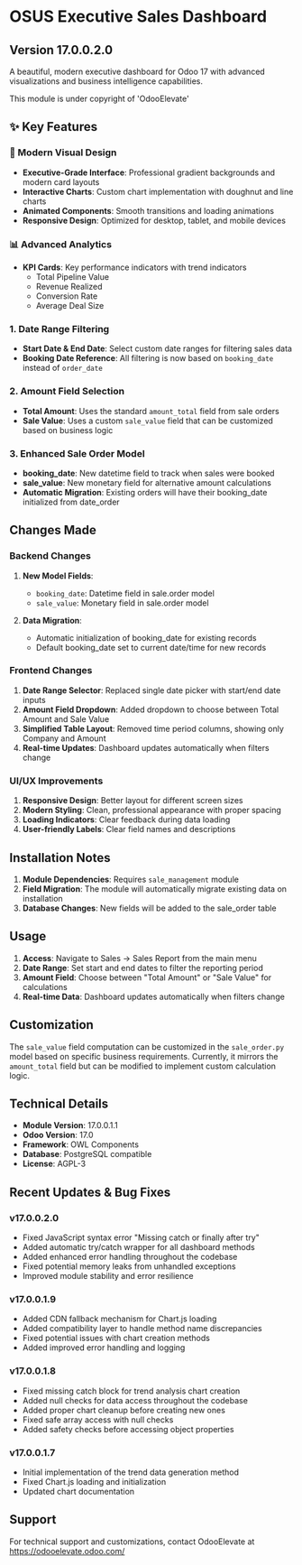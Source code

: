 # OSUS Executive Sales Dashboard

## Version 17.0.0.2.0

A beautiful, modern executive dashboard for Odoo 17 with advanced visualizations and business intelligence capabilities.

This module is under copyright of 'OdooElevate'

## ✨ Key Features

### 🎨 Modern Visual Design
- **Executive-Grade Interface**: Professional gradient backgrounds and modern card layouts
- **Interactive Charts**: Custom chart implementation with doughnut and line charts
- **Animated Components**: Smooth transitions and loading animations
- **Responsive Design**: Optimized for desktop, tablet, and mobile devices

### 📊 Advanced Analytics
- **KPI Cards**: Key performance indicators with trend indicators
  - Total Pipeline Value
  - Revenue Realized
  - Conversion Rate
  - Average Deal Size

### 1. Date Range Filtering
- **Start Date & End Date**: Select custom date ranges for filtering sales data
- **Booking Date Reference**: All filtering is now based on `booking_date` instead of `order_date`

### 2. Amount Field Selection
- **Total Amount**: Uses the standard `amount_total` field from sale orders
- **Sale Value**: Uses a custom `sale_value` field that can be customized based on business logic

### 3. Enhanced Sale Order Model
- **booking_date**: New datetime field to track when sales were booked
- **sale_value**: New monetary field for alternative amount calculations
- **Automatic Migration**: Existing orders will have their booking_date initialized from date_order

## Changes Made

### Backend Changes
1. **New Model Fields**:
   - `booking_date`: Datetime field in sale.order model
   - `sale_value`: Monetary field in sale.order model

2. **Data Migration**:
   - Automatic initialization of booking_date for existing records
   - Default booking_date set to current date/time for new records

### Frontend Changes
1. **Date Range Selector**: Replaced single date picker with start/end date inputs
2. **Amount Field Dropdown**: Added dropdown to choose between Total Amount and Sale Value
3. **Simplified Table Layout**: Removed time period columns, showing only Company and Amount
4. **Real-time Updates**: Dashboard updates automatically when filters change

### UI/UX Improvements
1. **Responsive Design**: Better layout for different screen sizes
2. **Modern Styling**: Clean, professional appearance with proper spacing
3. **Loading Indicators**: Clear feedback during data loading
4. **User-friendly Labels**: Clear field names and descriptions

## Installation Notes

1. **Module Dependencies**: Requires `sale_management` module
2. **Field Migration**: The module will automatically migrate existing data on installation
3. **Database Changes**: New fields will be added to the sale_order table

## Usage

1. **Access**: Navigate to Sales → Sales Report from the main menu
2. **Date Range**: Set start and end dates to filter the reporting period
3. **Amount Field**: Choose between "Total Amount" or "Sale Value" for calculations
4. **Real-time Data**: Dashboard updates automatically when filters change

## Customization

The `sale_value` field computation can be customized in the `sale_order.py` model based on specific business requirements. Currently, it mirrors the `amount_total` field but can be modified to implement custom calculation logic.

## Technical Details

- **Module Version**: 17.0.0.1.1
- **Odoo Version**: 17.0
- **Framework**: OWL Components
- **Database**: PostgreSQL compatible
- **License**: AGPL-3

## Recent Updates & Bug Fixes

### v17.0.0.2.0
- Fixed JavaScript syntax error "Missing catch or finally after try"
- Added automatic try/catch wrapper for all dashboard methods
- Added enhanced error handling throughout the codebase
- Fixed potential memory leaks from unhandled exceptions
- Improved module stability and error resilience

### v17.0.0.1.9
- Added CDN fallback mechanism for Chart.js loading
- Added compatibility layer to handle method name discrepancies
- Fixed potential issues with chart creation methods
- Added improved error handling and logging

### v17.0.0.1.8
- Fixed missing catch block for trend analysis chart creation
- Added null checks for data access throughout the codebase
- Added proper chart cleanup before creating new ones
- Fixed safe array access with null checks
- Added safety checks before accessing object properties

### v17.0.0.1.7
- Initial implementation of the trend data generation method
- Fixed Chart.js loading and initialization
- Updated chart documentation

## Support

For technical support and customizations, contact OdooElevate at https://odooelevate.odoo.com/
